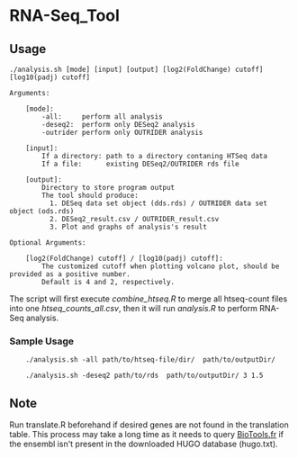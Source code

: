 # RNA-Seq_Tool

## Usage
```
./analysis.sh [mode] [input] [output] [log2(FoldChange) cutoff] [log10(padj) cutoff]

Arguments:

    [mode]: 
        -all:     perform all analysis
        -deseq2:  perform only DESeq2 analysis
        -outrider perform only OUTRIDER analysis
        
    [input]:
        If a directory: path to a directory contaning HTSeq data
        If a file:      existing DESeq2/OUTRIDER rds file
        
    [output]:
        Directory to store program output
        The tool should produce:
          1. DESeq data set object (dds.rds) / OUTRIDER data set object (ods.rds)
          2. DESeq2_result.csv / OUTRIDER_result.csv
          3. Plot and graphs of analysis's result

Optional Arguments:

    [log2(FoldChange) cutoff] / [log10(padj) cutoff]:
        The customized cutoff when plotting volcano plot, should be provided as a positive number.
        Default is 4 and 2, respectively.       
```
The script will first execute *combine_htseq.R* to merge all htseq-count files into one *htseq_counts_all.csv*, then it will run *analysis.R* to perform RNA-Seq analysis.

### Sample Usage
```
    ./analysis.sh -all path/to/htseq-file/dir/  path/to/outputDir/
```
```
    ./analysis.sh -deseq2 path/to/rds  path/to/outputDir/ 3 1.5  
```

## Note
Run translate.R beforehand if desired genes are not found in the translation table. This process may take a long time as it needs to query [BioTools.fr](https://biotools.fr/human/ensembl_symbol_converter) if the ensembl isn't present in the downloaded HUGO database (hugo.txt).
